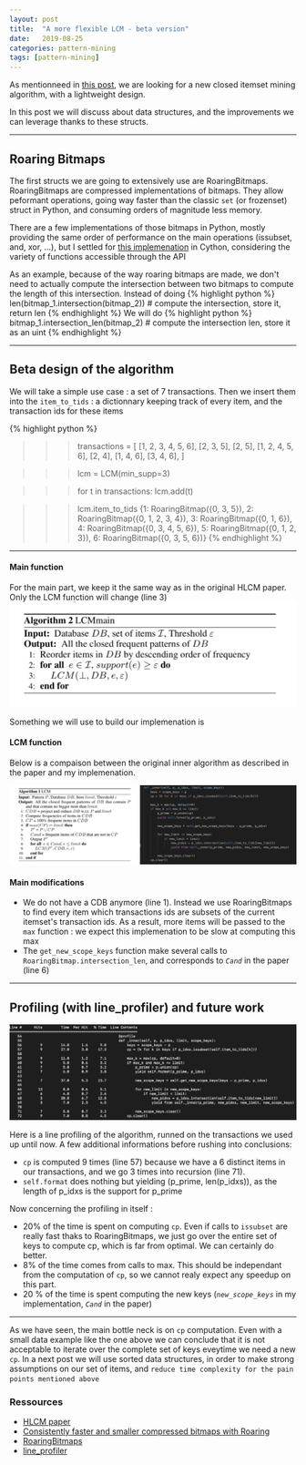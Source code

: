 ```yaml
---
layout: post
title:  "A more flexible LCM - beta version"
date:   2019-08-25
categories: pattern-mining
tags: [pattern-mining]
---
```


As mentionneed in [this post](http://remiadon.github.io/jekyll/pattern-mining/2019/07/24/a-more-flexible-lcm.html),
we are looking for a new closed itemset mining algorithm, with a lightweight design.

In this post we will discuss about data structures, and the improvements we can leverage
thanks to these structs.


-----------

## Roaring Bitmaps
The first structs we are going to extensively use are RoaringBitmaps.
RoaringBitmaps are compressed implementations of bitmaps. They allow peformant
operations, going way faster than the classic `set` (or frozenset) struct in Python,
and consuming orders of magnitude less memory.

There are a few implementations of those bitmaps in Python,
mostly providing the same order of performance on the main operations (issubset, and, xor, ...),
but I settled for [this implemenation](https://github.com/andreasvc/roaringbitmap) in Cython,
considering the variety of functions accessible through the API

As an example, because of the way roaring bitmaps are made, we don't need to actually compute
the intersection between two bitmaps to compute the length of this intersection.
Instead of doing
{% highlight python %}
len(bitmap_1.intersection(bitmap_2))  # compute the intersection, store it, return len
{% endhighlight %}
We will do
{% highlight python %}
bitmap_1.intersection_len(bitmap_2)  # compute the intersection len, store it as an uint
{% endhighlight %}

------------

## Beta design of the algorithm
We will take a simple use case : a set of 7 transactions. Then we insert them into
the `item_to_tids` : a dictionnary keeping track of every item, and the transaction ids for these items

{% highlight python %}
>>> transactions = [
>>>    [1, 2, 3, 4, 5, 6],
>>>    [2, 3, 5],
>>>    [2, 5],
>>>    [1, 2, 4, 5, 6],
>>>    [2, 4],
>>>    [1, 4, 6],
>>>    [3, 4, 6],
>>>]

>>> lcm = LCM(min_supp=3)

>>> for t in transactions:
>>>     lcm.add(t)

>>> lcm.item_to_tids
{1: RoaringBitmap({0, 3, 5}),
 2: RoaringBitmap({0, 1, 2, 3, 4}),
 3: RoaringBitmap({0, 1, 6}),
 4: RoaringBitmap({0, 3, 4, 5, 6}),
 5: RoaringBitmap({0, 1, 2, 3}),
 6: RoaringBitmap({0, 3, 5, 6})}
{% endhighlight %}

---------

#### Main function

For the main part, we keep it the same way as in the original
HLCM paper. Only the LCM function will change (line 3)
![LCM main function](/img/LCM_main.png)

Something we will use to build our implemenation is


#### LCM function
Below is a compaison between the original inner algorithm as described in the paper
and my implemenation.


![LCM main function](/img/LCM_inner.png)


#### Main modifications
* We do not have a CDB anymore (line 1). Instead we use RoaringBitmaps to find every item
which transactions ids are subsets of the current itemset's transaction ids. As a result, more items
will be passed to the `max` function : we expect this implemenation to be slow at computing this max
* The `get_new_scope_keys` function make several calls to `RoaringBitmap.intersection_len`,
and corresponds to *`Cand`* in the paper (line 6)

----------

## Profiling (with line_profiler) and future work
![LCM main function](/img/LCM_profile.png)

Here is a line profiling of the algorithm, runned on the transactions we used up until now.
A few additional informations before rushing into conclusions:

* `cp` is computed 9 times (line 57) because we have a 6 distinct items in our transactions,
and we go 3 times into recursion (line 71).
* `self.format` does nothing but yielding (p_prime, len(p_idxs)), as the length of p_idxs
is the support for p_prime

Now concerning the profiling in itself :

* 20% of the time is spent on computing `cp`. Even if calls to `issubset` are really
fast thaks to RoaringBitmaps, we just go over the entire set of keys to compute cp,
which is far from optimal. We can certainly do better.
* 8% of the time comes from calls to max. This should be independant from the computation of `cp`,
so we cannot realy expect any speedup on this part.
* 20 % of the time is spent computing the new keys
(*`new_scope_keys`* in my implementation, *`Cand`* in the paper)

-----

As we have seen, the main bottle neck is on `cp` computation. Even with a small data
example like the one above we can conclude that it is not acceptable to iterate
over the complete set of keys eveytime we need a new `cp`.
In a next post we will use sorted data structures, in order to make strong assumptions on our
set of items, and `reduce time complexity for the pain points mentioned above`


### Ressources

* [HLCM paper](http://lig-membres.imag.fr/termier/HLCM/hlcm.pdf)
* [Consistently faster and smaller compressed bitmaps with Roaring](https://arxiv.org/pdf/1603.06549.pdf)
* [RoaringBitmaps](https://github.com/andreasvc/roaringbitmap)
* [line_profiler](https://github.com/rkern/line_profiler)
